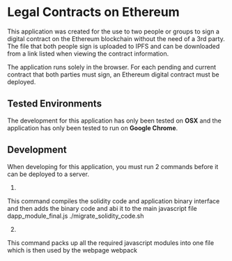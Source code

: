 # Legal Contracts on Ethereum
This application was created for the use to two people or groups to sign a digital contract on the Ethereum blockchain without the need of a 3rd party.
The file that both people sign is uploaded to IPFS and can be downloaded from a link listed when viewing the contract information.

The application runs solely in the browser.  For each pending and current contract that both parties must sign, an Ethereum digital contract must be deployed.  


## Tested Environments
The development for this application has only been tested on **OSX** and the application has only been tested to run on **Google Chrome**.


## Development
When developing for this application, you must run 2 commands before it can be deployed to a server.

1.
This command compiles the solidity code and application binary interface and then adds the binary code and abi it to the main javascript file dapp_module_final.js
./migrate_solidity_code.sh  

2.
This command packs up all the required javascript modules into one file which is then used by the webpage
webpack



